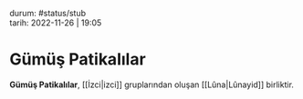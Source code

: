 durum: #status/stub   
tarih: 2022-11-26 | 19:05
# Gümüş Patikalılar
**Gümüş Patikalılar**, [[İzci|izci]] gruplarından oluşan [[Lûna|Lûnayid]] birliktir.